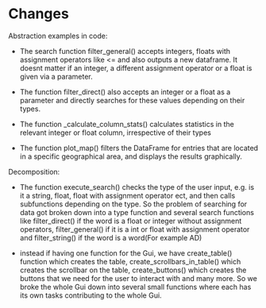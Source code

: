 # Changes

Abstraction examples in code:

- The search function filter_general() accepts integers, floats with assignment operators like <= and also outputs a new dataframe. It doesnt matter if an integer, a different assignment operator or a float is given via a parameter.

- The function filter_direct() also accepts an integer or a float as a parameter and directly searches for these values depending on their types.

- The function \_calculate_column_stats() calculates statistics in the relevant integer or float column, irrespective of their types

- The function plot_map() filters the DataFrame for entries that are located in a specific geographical area, and displays the results graphically.

Decomposition:

- The function execute_search() checks the type of the user input, e.g. is it a string, float, float with assignment operator ect, and then calls subfunctions depending on the type.
  So the problem of searching for data got broken down into a type function and several search functions like filter_direct() if the word is a float or integer without assignment operators, filter_general() if it is a int or float with assignment operator and filter_string() if the word is a word(For example AD)

- instead if having one function for the Gui, we have create_table() function which creates the table, create_scrollbars_in_table() which creates the scrollbar on the table, create_buttons() which creates the buttons that we need for the user to interact with and many more.
  So we broke the whole Gui down into several small functions where each has its own tasks contributing to the whole Gui.
